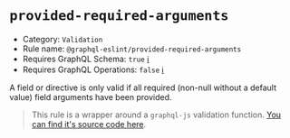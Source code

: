 # `provided-required-arguments`

- Category: `Validation`
- Rule name: `@graphql-eslint/provided-required-arguments`
- Requires GraphQL Schema: `true` [ℹ️](../../README.md#extended-linting-rules-with-graphql-schema)
- Requires GraphQL Operations: `false` [ℹ️](../../README.md#extended-linting-rules-with-siblings-operations)

A field or directive is only valid if all required (non-null without a default value) field arguments have been provided.

> This rule is a wrapper around a `graphql-js` validation function. [You can find it's source code here](https://github.com/graphql/graphql-js/blob/master/src/validation/rules/ProvidedRequiredArgumentsRule.js).
